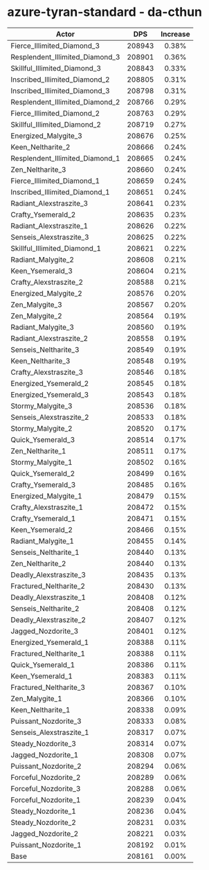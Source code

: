 # azure-tyran-standard - da-cthun
| Actor | DPS | Increase |
|---|:---:|:---:|
|Fierce_Illimited_Diamond_3|208943|0.38%|
|Resplendent_Illimited_Diamond_3|208901|0.36%|
|Skillful_Illimited_Diamond_3|208843|0.33%|
|Inscribed_Illimited_Diamond_2|208805|0.31%|
|Inscribed_Illimited_Diamond_3|208798|0.31%|
|Resplendent_Illimited_Diamond_2|208766|0.29%|
|Fierce_Illimited_Diamond_2|208763|0.29%|
|Skillful_Illimited_Diamond_2|208719|0.27%|
|Energized_Malygite_3|208676|0.25%|
|Keen_Neltharite_2|208666|0.24%|
|Resplendent_Illimited_Diamond_1|208665|0.24%|
|Zen_Neltharite_3|208660|0.24%|
|Fierce_Illimited_Diamond_1|208659|0.24%|
|Inscribed_Illimited_Diamond_1|208651|0.24%|
|Radiant_Alexstraszite_3|208641|0.23%|
|Crafty_Ysemerald_2|208635|0.23%|
|Radiant_Alexstraszite_1|208626|0.22%|
|Senseis_Alexstraszite_3|208625|0.22%|
|Skillful_Illimited_Diamond_1|208621|0.22%|
|Radiant_Malygite_2|208608|0.21%|
|Keen_Ysemerald_3|208604|0.21%|
|Crafty_Alexstraszite_2|208588|0.21%|
|Energized_Malygite_2|208576|0.20%|
|Zen_Malygite_3|208567|0.20%|
|Zen_Malygite_2|208564|0.19%|
|Radiant_Malygite_3|208560|0.19%|
|Radiant_Alexstraszite_2|208558|0.19%|
|Senseis_Neltharite_3|208549|0.19%|
|Keen_Neltharite_3|208548|0.19%|
|Crafty_Alexstraszite_3|208546|0.18%|
|Energized_Ysemerald_2|208545|0.18%|
|Energized_Ysemerald_3|208543|0.18%|
|Stormy_Malygite_3|208536|0.18%|
|Senseis_Alexstraszite_2|208533|0.18%|
|Stormy_Malygite_2|208520|0.17%|
|Quick_Ysemerald_3|208514|0.17%|
|Zen_Neltharite_1|208511|0.17%|
|Stormy_Malygite_1|208502|0.16%|
|Quick_Ysemerald_2|208499|0.16%|
|Crafty_Ysemerald_3|208485|0.16%|
|Energized_Malygite_1|208479|0.15%|
|Crafty_Alexstraszite_1|208472|0.15%|
|Crafty_Ysemerald_1|208471|0.15%|
|Keen_Ysemerald_2|208466|0.15%|
|Radiant_Malygite_1|208455|0.14%|
|Senseis_Neltharite_1|208440|0.13%|
|Zen_Neltharite_2|208440|0.13%|
|Deadly_Alexstraszite_3|208435|0.13%|
|Fractured_Neltharite_2|208430|0.13%|
|Deadly_Alexstraszite_1|208408|0.12%|
|Senseis_Neltharite_2|208408|0.12%|
|Deadly_Alexstraszite_2|208407|0.12%|
|Jagged_Nozdorite_3|208401|0.12%|
|Energized_Ysemerald_1|208388|0.11%|
|Fractured_Neltharite_1|208388|0.11%|
|Quick_Ysemerald_1|208386|0.11%|
|Keen_Ysemerald_1|208383|0.11%|
|Fractured_Neltharite_3|208367|0.10%|
|Zen_Malygite_1|208366|0.10%|
|Keen_Neltharite_1|208338|0.09%|
|Puissant_Nozdorite_3|208333|0.08%|
|Senseis_Alexstraszite_1|208317|0.07%|
|Steady_Nozdorite_3|208314|0.07%|
|Jagged_Nozdorite_1|208308|0.07%|
|Puissant_Nozdorite_2|208294|0.06%|
|Forceful_Nozdorite_2|208289|0.06%|
|Forceful_Nozdorite_3|208288|0.06%|
|Forceful_Nozdorite_1|208239|0.04%|
|Steady_Nozdorite_1|208236|0.04%|
|Steady_Nozdorite_2|208231|0.03%|
|Jagged_Nozdorite_2|208221|0.03%|
|Puissant_Nozdorite_1|208192|0.01%|
|Base|208161|0.00%|
